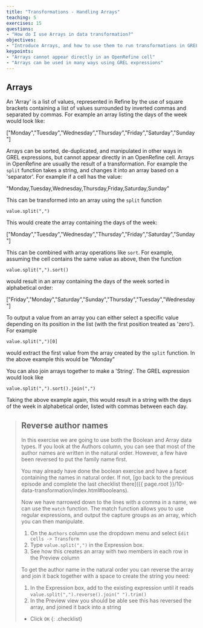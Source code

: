 ```yaml
---
title: "Transformations - Handling Arrays"
teaching: 5
exercises: 15
questions:
- "How do I use Arrays in data transformation?"
objectives:
- "Introduce Arrays, and how to use them to run transformations in GREL"
keypoints:
- "Arrays cannot appear directly in an OpenRefine cell"
- "Arrays can be used in many ways using GREL expressions"
---
```


## Arrays
An 'Array' is a list of values, represented in Refine by the use of square brackets containing a list of values surrounded by inverted commas and separated by commas. For example an array listing the days of the week would look like:

["Monday","Tuesday","Wednesday","Thursday","Friday","Saturday","Sunday"]

Arrays can be sorted, de-duplicated, and manipulated in other ways in GREL expressions, but cannot appear directly in an OpenRefine cell. Arrays in OpenRefine are usually the result of a transformation. For example the ```split``` function takes a string, and changes it into an array based on a 'separator'. For example if a cell has the value:

"Monday,Tuesday,Wednesday,Thursday,Friday,Saturday,Sunday"

This can be transformed into an array using the ```split``` function
```
value.split(",")
```
This would create the array containing the days of the week:

["Monday","Tuesday","Wednesday","Thursday","Friday","Saturday","Sunday"]

This can be combined with array operations like ```sort```. For example, assuming the cell contains the same value as above, then the function
```
value.split(",").sort()
```
would result in an array containing the days of the week sorted in alphabetical order:

["Friday","Monday","Saturday","Sunday","Thursday","Tuesday","Wednesday"]

To output a value from an array you can either select a specific value depending on its position in the list (with the first position treated as 'zero'). For example
```
value.split(",")[0]
```
would extract the first value from the array created by the ```split``` function. In the above example this would be "Monday"

You can also join arrays together to make a 'String'. The GREL expression would look like
```
value.split(",").sort().join(",")
```
Taking the above example again, this would result in a string with the days of the week in alphabetical order, listed with commas between each day.

>## Reverse author names
>
>In this exercise we are going to use both the Boolean and Array data types.
>If you look at the Authors column, you can see that most of the author names are written in the natural order. However, a few have been reversed to put the family name first.
>
>You may already have done the boolean exercise and have a facet containing the names in natural order. If not, [go back to the previous episode and complete the last checklist there]({{ page.root }}/10-data-transformation/index.html#booleans).
>
>Now we have narrowed down to the lines with a comma in a name, we can use the ```match``` function. The match function allows you to use regular expressions, and output the capture groups as an array, which you can then manipulate.
>
>1. On the ```Authors``` column use the dropdown menu and select ```Edit cells -> Transform ```
>2. Type ```value.split(",")``` in the Expression box.
>3. See how this creates an array with two members in each row in the Preview column
>
>To get the author name in the natural order you can reverse the array and join it back together with a space to create the string you need:
>
>1. In the Expression box, add to the existing expression until it reads ```value.split(",").reverse().join(" ").trim()```
>2. In the Preview view you should be able see this has reversed the array, and joined it back into a string
>* Click ```OK```
{: .checklist}
